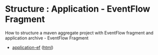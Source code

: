 # Structure : Application - EventFlow Fragment

How to structure a maven aggregate project with EventFlow fragment and application archive - EventFlow Fragment

* [application-ef](src/site/markdown/index.md) ([html](https://tibcosoftware.github.io/tibco-streaming-samples/10.4.3/structure/application/application-ef/))
